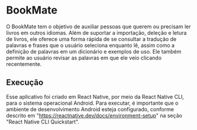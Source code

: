 # BookMate



O BookMate tem o objetivo de auxiliar pessoas que querem ou precisam ler livros em outros idiomas. Além de suportar a importação, deleção e letura de livros, ele oferece uma forma rápida de se consultar a tradução de palavras e frases que o usuário seleciona enquanto lê, assim como a definição de palavras em um dicionário e exemplos de uso. Ele também permite ao usuário revisar as palavras em que ele veio clicando recentemente.

## Execução
Esse aplicativo foi criado em React Native, por meio da React Native CLI, para o sistema operacional Android. Para executar, é importante que o ambiente de desenvolvimento Android esteja configurado, conforme descrito em "https://reactnative.dev/docs/environment-setup" na seção "React Native CLI Quickstart".
